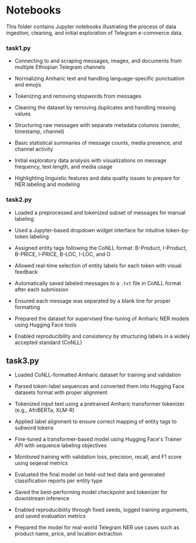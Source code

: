 # Notebooks

This folder contains Jupyter notebooks illustrating the process of data ingestion, cleaning, and initial exploration of Telegram e-commerce data.

### task1.py
- Connecting to and scraping messages, images, and documents from multiple Ethiopian Telegram channels

- Normalizing Amharic text and handling language-specific punctuation and emojis

- Tokenizing and removing stopwords from messages

- Cleaning the dataset by removing duplicates and handling missing values

- Structuring raw messages with separate metadata columns (sender, timestamp, channel)

- Basic statistical summaries of message counts, media presence, and channel activity

- Initial exploratory data analysis with visualizations on message frequency, text length, and media usage

- Highlighting linguistic features and data quality issues to prepare for NER labeling and modeling

### task2.py

- Loaded a preprocessed and tokenized subset of messages for manual labeling

- Used a Jupyter-based dropdown widget interface for intuitive token-by-token labeling

- Assigned entity tags following the CoNLL format: B-Product, I-Product, B-PRICE, I-PRICE, B-LOC, I-LOC, and O

- Allowed real-time selection of entity labels for each token with visual feedback

- Automatically saved labeled messages to a `.txt` file in CoNLL format after each submission

- Ensured each message was separated by a blank line for proper formatting

- Prepared the dataset for supervised fine-tuning of Amharic NER models using Hugging Face tools

- Enabled reproducibility and consistency by structuring labels in a widely accepted standard (CoNLL)

## task3.py

- Loaded CoNLL-formatted Amharic dataset for training and validation

- Parsed token-label sequences and converted them into Hugging Face datasets format with proper alignment

- Tokenized input text using a pretrained Amharic transformer tokenizer (e.g., AfriBERTa, XLM-R)

- Applied label alignment to ensure correct mapping of entity tags to subword tokens

- Fine-tuned a transformer-based model using Hugging Face's Trainer API with sequence labeling objectives

- Monitored training with validation loss, precision, recall, and F1 score using seqeval metrics

- Evaluated the final model on held-out test data and generated classification reports per entity type

- Saved the best-performing model checkpoint and tokenizer for downstream inference

- Enabled reproducibility through fixed seeds, logged training arguments, and saved evaluation metrics

- Prepared the model for real-world Telegram NER use cases such as product name, price, and location extraction

